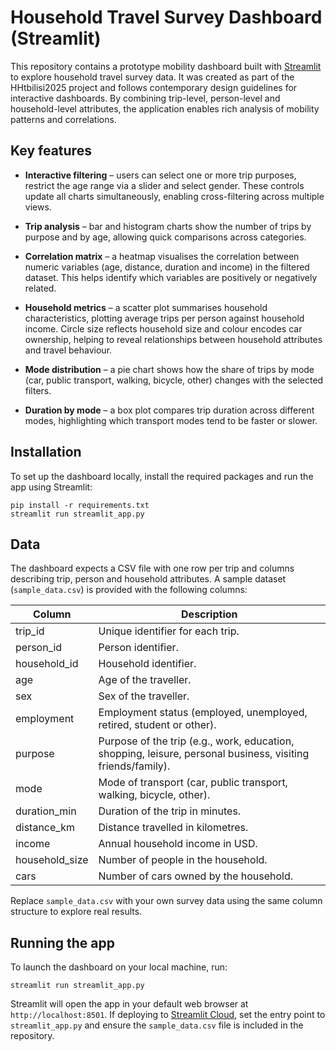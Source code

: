 # Household Travel Survey Dashboard (Streamlit)

This repository contains a prototype mobility dashboard built with [Streamlit](https://streamlit.io/) to explore household travel survey data. It was created as part of the HHtbilisi2025 project and follows contemporary design guidelines for interactive dashboards. By combining trip-level, person-level and household-level attributes, the application enables rich analysis of mobility patterns and correlations.

## Key features

- **Interactive filtering** – users can select one or more trip purposes, restrict the age range via a slider and select gender. These controls update all charts simultaneously, enabling cross-filtering across multiple views.

- **Trip analysis** – bar and histogram charts show the number of trips by purpose and by age, allowing quick comparisons across categories.

- **Correlation matrix** – a heatmap visualises the correlation between numeric variables (age, distance, duration and income) in the filtered dataset. This helps identify which variables are positively or negatively related.

- **Household metrics** – a scatter plot summarises household characteristics, plotting average trips per person against household income. Circle size reflects household size and colour encodes car ownership, helping to reveal relationships between household attributes and travel behaviour.

- **Mode distribution** – a pie chart shows how the share of trips by mode (car, public transport, walking, bicycle, other) changes with the selected filters.

- **Duration by mode** – a box plot compares trip duration across different modes, highlighting which transport modes tend to be faster or slower.

## Installation

To set up the dashboard locally, install the required packages and run the app using Streamlit:

```
pip install -r requirements.txt
streamlit run streamlit_app.py
```

## Data

The dashboard expects a CSV file with one row per trip and columns describing trip, person and household attributes. A sample dataset (`sample_data.csv`) is provided with the following columns:

| Column | Description |
| --- | --- |
| trip_id | Unique identifier for each trip. |
| person_id | Person identifier. |
| household_id | Household identifier. |
| age | Age of the traveller. |
| sex | Sex of the traveller. |
| employment | Employment status (employed, unemployed, retired, student or other). |
| purpose | Purpose of the trip (e.g., work, education, shopping, leisure, personal business, visiting friends/family). |
| mode | Mode of transport (car, public transport, walking, bicycle, other). |
| duration_min | Duration of the trip in minutes. |
| distance_km | Distance travelled in kilometres. |
| income | Annual household income in USD. |
| household_size | Number of people in the household. |
| cars | Number of cars owned by the household. |

Replace `sample_data.csv` with your own survey data using the same column structure to explore real results.

## Running the app

To launch the dashboard on your local machine, run:

```
streamlit run streamlit_app.py
```

Streamlit will open the app in your default web browser at `http://localhost:8501`. If deploying to [Streamlit Cloud](https://streamlit.io/cloud), set the entry point to `streamlit_app.py` and ensure the `sample_data.csv` file is included in the repository.
